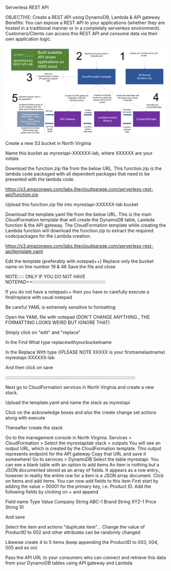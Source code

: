 Serverless REST API

OBJECTIVE:
Create a REST API using DynamoDB, Lambda & API gateway
Benefits: You can expose a REST API to your applications (whether they are hosted in a traditional manner or in a completely serverless environment). Customers/Clients can access this REST API and consume data via their own application logic.

![alt text](https://github.com/tinkrbay/serverless-rest-api/blob/master/Serverless-API-Lab.png)

Create a new S3 bucket in North Virginia

Name this bucket as myrestapi-XXXXXX-lab, where XXXXXX are your initials

Download the function.zip file from the below URL. This function.zip is the lambda code packaged with all dependent packages that need to be presented with the lambda code.

https://s3.amazonaws.com/labs.thecloudgarage.com/serverless-rest-api/function.zip

Upload this function.zip file into myrestapi-XXXXXX-lab bucket

Download the template.yaml file from the below URL. This is the main CloudFormation template that will create the DynamoDB table, Lambda function & the API gateway. The CloudFormation template while creating the Lambda function will download the function.zip to extract the required code/packages for the Lambda creation.

https://s3.amazonaws.com/labs.thecloudgarage.com/serverless-rest-api/template.yaml

Edit the template (preferably with notepad++) Replace only the bucket name on line number 19 & 46
Save the file and close

NOTE::::: ONLY IF YOU DO NOT HAVE NOTEPAD++:::::::::::::::::::::::::::::::::::::::::::::::::::::::::

If you do not have a notepad++ then you have to carefully execute a find/replace with usual notepad

Be careful YAML is extremely sensitive to formatting

Open the YAML file with notepad (DON'T CHANGE ANYTHING., THE FORMATTING LOOKS WEIRD BUT IGNORE THAT)

Simply click on "edit" and "replace"

In the Find What type
replacewithyourbucketname

In the Replace With type ((PLEASE NOTE XXXXX is your firstnamelastname)
myrestapi-XXXXXX-lab 

And then click on save

:::::::::::::::::::::::::::::::::::::::::::::::::::::::::::::::::::::::::::::::::::::::::::::::::::::

Next go to CloudFormation services in North Virginia and create a new stack.

Upload the template.yaml and name the stack as myrestapi

Click on the acknowledge boxes and also the create change set actions along with execute

Thereafter create the stack

Go to the management console in North Virginia. Services > CloudFormation > Select the myrestapilab stack > outputs
You will see an output URL, which is created by the CloudFormation template. This output represents endpoint for the API gateway
Copy that URL and save it somewhere!
Go to services > DynamoDB
Select the table myrestapi. You can see a blank table with an option to add items
An item is nothing but a JSON documented stored as an array of fields. It appears as a row entry., however in reality the entire row for a item is a JSON array document.
Click on Items and add items.
You can now add fields to this item
First start by adding the value = 00001 for the primary key, i.e. Product ID.
Add the following fields by clicking on + and append

Field name	Type	  Value
Company    	String	ABC-1
Brand	      String	XYZ-1
Price	      String	10

And save

Select the item and actions "duplicate item"... Change the value of ProductID to 002 and other attributes can be randomly changed

Likewise create 4 to 5 items (keep appending the ProductID to 003, 004, 005 and so on)

Pass the API URL to your consumers who can connect and retrieve this data from your DynamoDB tables using API gateway and Lambda



